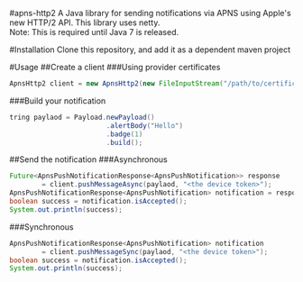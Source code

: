 #apns-http2
A Java library for sending notifications via APNS using Apple's new HTTP/2 API. This library uses netty.<br/>
Note: This is required until Java 7 is released.

#Installation
Clone this repository, and add it as a dependent maven project

#Usage
##Create a client
###Using provider certificates
```java 
ApnsHttp2 client = new ApnsHttp2(new FileInputStream("/path/to/certificate.p12", pwd).productMode();
```
###Build your notification
```java
tring paylaod = Payload.newPayload()
                        .alertBody("Hello")
                        .badge(1)
                        .build();
```
##Send the notification
###Asynchronous
```java
Future<ApnsPushNotificationResponse<ApnsPushNotification>> response 
        = client.pushMessageAsync(paylaod, "<the device token>");
ApnsPushNotificationResponse<ApnsPushNotification> notification = response.get();
boolean success = notification.isAccepted();
System.out.println(success);
```
###Synchronous
```java
ApnsPushNotificationResponse<ApnsPushNotification> notification 
        = client.pushMessageSync(paylaod, "<the device token>");
boolean success = notification.isAccepted();
System.out.println(success);
```
